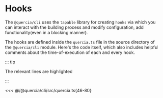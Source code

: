 # Hooks

The `@quercia/cli` uses the `tapable` library for creating `hooks` via which you
can interact with the building process and modify configuration, add
functionality(even in a blocking manner).

The hooks are defined inside the `quercia.ts` file in the source directory of
the `@quercia/cli` module. Here's the code itself, which also includes helpful
comments about the time-of-execution of each and every hook.

::: tip

The relevant lines are highlighted

:::

<<< @/@quercia/cli/src/quercia.ts{46-80}
